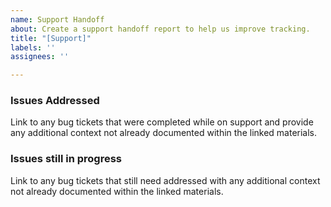 ```yaml
---
name: Support Handoff
about: Create a support handoff report to help us improve tracking. 
title: "[Support]"
labels: ''
assignees: ''

---
```


### Issues Addressed

Link to any bug tickets that were completed while on support and provide any additional context not already documented within the linked materials. 


### Issues still in progress

Link to any bug tickets that still need addressed with any additional context not already documented within the linked materials. 


